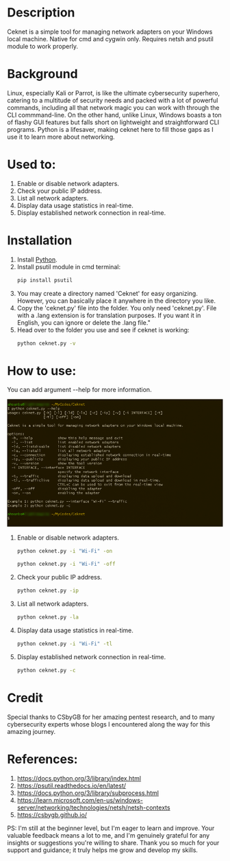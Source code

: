 # Description
Ceknet is a simple tool for managing network adapters on your Windows local machine. Native for cmd and cygwin only. Requires netsh and psutil module to work properly.

# Background
Linux, especially Kali or Parrot, is like the ultimate cybersecurity superhero, catering to a multitude of security needs and packed with a lot of powerful commands, including all that network magic you can work with through the CLI commmand-line. On the other hand, unlike Linux, Windows boasts a ton of flashy GUI features but falls short on lightweight and straightforward CLI programs. Python is a lifesaver, making ceknet here to fill those gaps as I use it to learn more about networking.

# Used to:
1. Enable or disable network adapters.
2. Check your public IP address.
3. List all network adapters.
4. Display data usage statistics in real-time.
5. Display established network connection in real-time.

# Installation
1. Install [Python](https://www.python.org/downloads/).
2. Install psutil module in cmd terminal:
   ```bash
   pip install psutil
   ```
4. You may create a directory named 'Ceknet' for easy organizing. However, you can basically place it anywhere in the directory you like.
5. Copy the 'ceknet.py' file into the folder. You only need 'ceknet.py'. File with a .lang extension is for translation purposes. If you want it in English, you can ignore or delete the .lang file."
6. Head over to the folder you use and see if ceknet is working:
   ```bash
   python ceknet.py -v
   ```

# How to use:
You can add argument --help for more information.

![Help](images/png1.png)

1. Enable or disable network adapters.
   ```bash
   python ceknet.py -i "Wi-Fi" -on
   ```
   ```bash
   python ceknet.py -i "Wi-Fi" -off
   ```
2. Check your public IP address.
   ```bash
   python ceknet.py -ip
   ```
3. List all network adapters.
   ```bash
   python ceknet.py -la
   ```
4. Display data usage statistics in real-time.
   ```bash
   python ceknet.py -i "Wi-Fi" -tl
   ```
5. Display established network connection in real-time.
   ```bash
   python ceknet.py -c
   ```

# Credit
Special thanks to CSbyGB for her amazing pentest research, and to many cybersecurity experts whose blogs I encountered along the way for this amazing journey.

# References:
1. https://docs.python.org/3/library/index.html
2. https://psutil.readthedocs.io/en/latest/
3. https://docs.python.org/3/library/subprocess.html
4. https://learn.microsoft.com/en-us/windows-server/networking/technologies/netsh/netsh-contexts
5. https://csbygb.github.io/


PS: I'm still at the beginner level, but I'm eager to learn and improve. Your valuable feedback means a lot to me, and I'm genuinely grateful for any insights or suggestions you're willing to share. Thank you so much for your support and guidance; it truly helps me grow and develop my skills.
